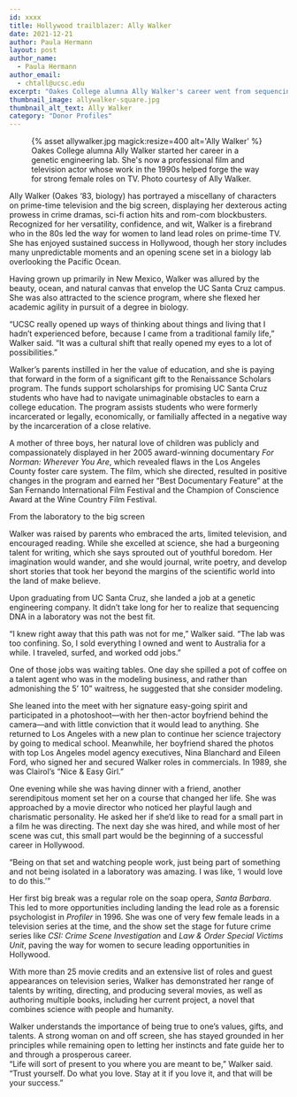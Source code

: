 ```yaml
---
id: xxxx
title: Hollywood trailblazer: Ally Walker
date: 2021-12-21
author: Paula Hermann
layout: post
author_name:
  - Paula Hermann
author_email:
  - chtall@ucsc.edu
excerpt: "Oakes College alumna Ally Walker's career went from sequencing genmoes to solving crimes on television."
thumbnail_image: allywalker-square.jpg
thumbnail_alt_text: Ally Walker
category: "Donor Profiles"
---
```

<figure class="inline-image right">
{% asset allywalker.jpg magick:resize=400 alt='Ally Walker' %}
<figcaption>Oakes College alumna Ally Walker started her career in a genetic engineering lab. She's now a professional film and television actor whose work in the 1990s helped forge the way for strong female roles on TV. Photo courtesy of Ally Walker. </figcaption></figure>
Ally Walker (Oakes ‘83, biology) has portrayed a miscellany of characters on prime-time television and the big screen, displaying her dexterous acting prowess in crime dramas, sci-fi action hits and rom-com blockbusters. Recognized for her versatility, confidence, and wit, Walker is a firebrand who in the 80s led the way for women to land lead roles on prime-time TV. She has enjoyed sustained success in Hollywood, though her story includes many unpredictable moments and an opening scene set in a biology lab overlooking the Pacific Ocean.
 
Having grown up primarily in New Mexico, Walker was allured by the beauty, ocean, and natural canvas that envelop the UC Santa Cruz campus. She was also attracted to the science program, where she flexed her academic agility in pursuit of a degree in biology. 
 
“UCSC really opened up ways of thinking about things and living that I hadn’t experienced before, because I came from a traditional family life,” Walker said. “It was a cultural shift that really opened my eyes to a lot of possibilities.”
 
Walker’s parents instilled in her the value of education, and she is paying that forward in the form of a significant gift to the Renaissance Scholars program. The funds support scholarships for promising UC Santa Cruz students who have had to navigate unimaginable obstacles to earn a college education. The program assists students who were formerly incarcerated or legally, economically, or familially affected in a negative way by the incarceration of a close relative. 
 
A mother of three boys, her natural love of children was publicly and compassionately displayed in her 2005 award-winning documentary <em>For Norman: Wherever You Are</em>, which revealed flaws in the Los Angeles County foster care system. The film, which she directed, resulted in positive changes in the program and earned her “Best Documentary Feature” at the San Fernando International Film Festival and the Champion of Conscience Award at the Wine Country Film Festival.
 
From the laboratory to the big screen
 
Walker was raised by parents who embraced the arts, limited television, and encouraged reading. While she excelled at science, she had a burgeoning talent for writing, which she says sprouted out of youthful boredom. Her imagination would wander, and she would journal, write poetry, and develop short stories that took her beyond the margins of the scientific world into the land of make believe.
 
Upon graduating from UC Santa Cruz, she landed a job at a genetic engineering company. It didn’t take long for her to realize that sequencing DNA in a laboratory was not the best fit. 
 
“I knew right away that this path was not for me,” Walker said. “The lab was too confining. So, I sold everything I owned and went to Australia for a while. I traveled, surfed, and worked odd jobs.” 
 
One of those jobs was waiting tables. One day she spilled a pot of coffee on a talent agent who was in the modeling business, and rather than admonishing the 5’ 10” waitress, he suggested that she consider modeling.  
 
She leaned into the meet with her signature easy-going spirit and participated in a photoshoot—with her then-actor boyfriend behind the camera—and with little conviction that it would lead to anything. She returned to Los Angeles with a new plan to continue her science trajectory by going to medical school. Meanwhile, her boyfriend shared the photos with top Los Angeles model agency executives, Nina Blanchard and Eileen Ford, who signed her and secured Walker roles in commercials. In 1989, she was Clairol’s “Nice & Easy Girl.”
 
One evening while she was having dinner with a friend, another serendipitous moment set her on a course that changed her life. She was approached by a movie director who noticed her playful laugh and charismatic personality. He asked her if she’d like to read for a small part in a film he was directing. The next day she was hired, and while most of her scene was cut, this small part would be the beginning of a successful career in Hollywood. 
 
“Being on that set and watching people work, just being part of something and not being isolated in a laboratory was amazing. I was like, ‘I would love to do this.’”
 
Her first big break was a regular role on the soap opera, <em>Santa Barbara</em>. This led to more opportunities including landing the lead role as a forensic psychologist in <em>Profiler</em> in 1996. She was one of very few female leads in a television series at the time, and the show set the stage for future crime series like <em>CSI: Crime Scene Investigation</em> and <em>Law & Order Special Victims Unit</em>, paving the way for women to secure leading opportunities in Hollywood.  
 
With more than 25 movie credits and an extensive list of roles and guest appearances on television series, Walker has demonstrated her range of talents by writing, directing, and producing several movies, as well as authoring multiple books, including her current project, a novel that combines science with people and humanity.
 
Walker understands the importance of being true to one’s values, gifts, and talents. A strong woman on and off screen, she has stayed grounded in her principles while remaining open to letting her instincts and fate guide her to and through a prosperous career.  
“Life will sort of present to you where you are meant to be,” Walker said. “Trust yourself. Do what you love. Stay at it if you love it, and that will be your success.” 
